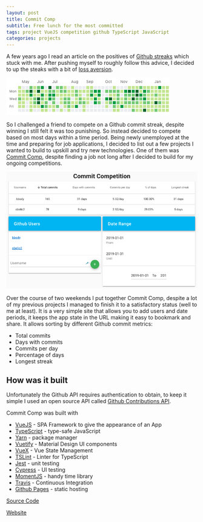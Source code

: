 ```yaml
---
layout: post
title: Commit Comp
subtitle: Free lunch for the most committed
tags: project VueJS competition github TypeScript JavaScript
categories: projects
---
```


A few years ago I read an article on the positives of [Github streaks](https://medium.freecodecamp.org/lessons-from-my-month-long-github-commit-streak-b8f3167d34ac) which stuck with me. After pushing myself to roughly follow this advice, I decided to up the steaks with a bit of [loss aversion](https://en.wikipedia.org/wiki/Loss_aversion). 

![Github commit heatmap](https://raw.githubusercontent.com/bbody/bbody.github.io/master/_posts/images/2019-04-28-commit-competition/commits.png)

So I challenged a friend to compete on a Github commit streak, despite winning I still felt it was too punishing. So instead decided to compete based on most days within a time period. Being newly unemployed at the time and preparing for job applications, I decided to list out a few projects I wanted to build to upskill and try new technologies. One of them was [Commit Comp](https://commit-comp.bbody.io/), despite finding a job not long after I decided to build for my ongoing competitions.

![Github commit heatmap](https://raw.githubusercontent.com/bbody/bbody.github.io/master/_posts/images/2019-04-28-commit-competition/screenshot.png)

Over the course of two weekends I put together Commit Comp, despite a lot of my previous projects I managed to finish it to a satisfactory status (well to me at least). It is a very simple site that allows you to add users and date periods, it keeps the app state in the URL making it easy to bookmark and share. It allows sorting by different Github commit metrics:

- Total commits
- Days with commits
- Commits per day
- Percentage of days
- Longest streak

## How was it built

Unfortunately the Github API requires authentication to obtain, to keep it simple I used an open source API called [Github Contributions API](https://github.com/sallar/github-contributions-api).

Commit Comp was built with
- [VueJS](https://vuejs.org/) - SPA Framework to give the appearance of an App
- [TypeScript](https://www.typescriptlang.org/) - type-safe JavaScript
- [Yarn](https://yarnpkg.com/) - package manager
- [Vuetify](https://vuetifyjs.com/) - Material Design UI components
- [VueX](https://vuex.vuejs.org/) - Vue State Management
- [TSLint](https://palantir.github.io/tslint/) - Linter for TypeScript
- [Jest](https://jestjs.io/) - unit testing
- [Cypress](https://www.cypress.io/) - UI testing
- [MomentJS](https://momentjs.com/) - handy time library
- [Travis](https://travis-ci.org/) - Continuous Integration
- [Github Pages](https://pages.github.com/) - static hosting


[Source Code](https://github.com/bbody/commit-comp/)

[Website](https://commit-comp.bbody.io/)